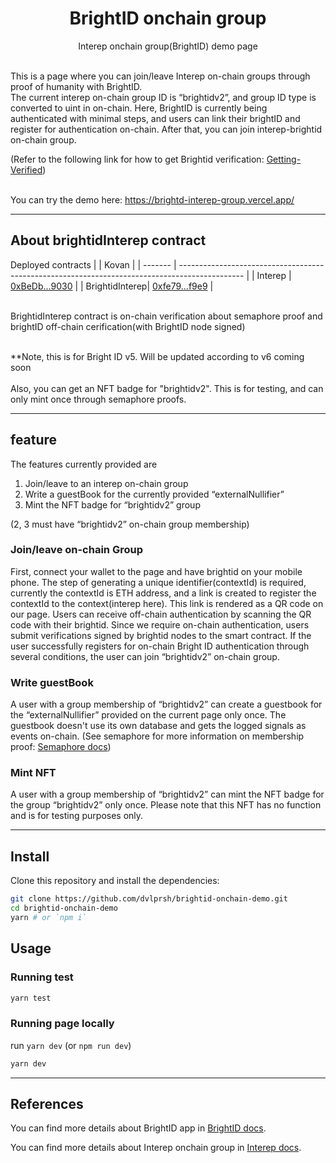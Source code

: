 <p align="center">
    <h1 align="center">
        BrightID onchain group
    </h1>
    <p align="center">Interep onchain group(BrightID) demo page</p>
</p>

<br>
This is a page where you can join/leave Interep on-chain groups through proof of humanity with BrightID.<br>
The current interep on-chain group ID is “brightidv2”, and group ID type is converted to uint in on-chain.
Here, BrightID is currently being authenticated with minimal steps, and users can link their brightID and register for authentication on-chain.
After that, you can join interep-brightid on-chain group.<br>

(Refer to the following link for how to get Brightid verification: [Getting-Verified](https://brightid.gitbook.io/brightid/getting-verified))
<br>
<br>

You can try the demo here: https://brightd-interep-group.vercel.app/

---

## About brightidInterep contract
Deployed contracts
|                | Kovan                                                                                          |
| -------        | ---------------------------------------------------------------------------------------------- |
| Interep        | [0xBeDb...9030](https://kovan.etherscan.io/address/0xBeDb7A22bf236349ee1bEA7B4fb4Eb2403529030) |
| BrightidInterep| [0xfe79...f9e9](https://kovan.etherscan.io/address/0xfe795B30F4A6c7D9162C4D618A6335C140DEf9e9) |

<br>
BrightidInterep contract is on-chain verification about semaphore proof and brightID off-chain cerification(with BrightID node signed)<br><br>

**Note, this is for Bright ID v5. Will be updated according to v6 coming soon<br>
<br>
Also, you can get an NFT badge for "brightidv2". This is for testing, and can only mint once through semaphore proofs.

---

## feature
The features currently provided are 
1. Join/leave to an interep on-chain group
2. Write a guestBook for the currently provided “externalNullifier”
3. Mint the NFT badge for “brightidv2” group

(2, 3 must have “brightidv2” on-chain group membership)

### Join/leave on-chain Group
First, connect your wallet to the page and have brightid on your mobile phone.
The step of generating a unique identifier(contextId) is required, currently the contextId is ETH address, and a link is created to register the contextId to the context(interep here).
This link is rendered as a QR code on our page. Users can receive off-chain authentication by scanning the QR code with their brightid.
Since we require on-chain authentication, users submit verifications signed by brightid nodes to the smart contract.
If the user successfully registers for on-chain Bright ID authentication through several conditions, the user can join “brightidv2” on-chain group.

### Write guestBook
A user with a group membership of “brightidv2” can create a guestbook for the “externalNullifier” provided on the current page only once.
The guestbook doesn't use its own database and gets the logged signals as events on-chain. (See semaphore for more information on membership proof: [Semaphore docs](https://semaphore.appliedzkp.org/))

### Mint NFT
A user with a group membership of “brightidv2” can mint the NFT badge for the group “brightidv2” only once. Please note that this NFT has no function and is for testing purposes only.

---

## Install

Clone this repository and install the dependencies:

```bash
git clone https://github.com/dvlprsh/brightid-onchain-demo.git
cd brightid-onchain-demo
yarn # or `npm i`
```

## Usage

### Running test

```bash
yarn test
```

### Running page locally

run `yarn dev` (or `npm run dev`)
```bash
yarn dev
```
---

## References
You can find more details about BrightID app in [BrightID docs](https://brightid.gitbook.io/brightid/).

You can find more details about Interep onchain group in [Interep docs](https://docs.interep.link/guides/onchain-groups).
